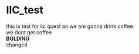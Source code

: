 # IIC_test
this is test for iic quest an we are gonna drink coffee<br>
we dont get coffee<br>
<b>BOLDING</b><br>
changed

